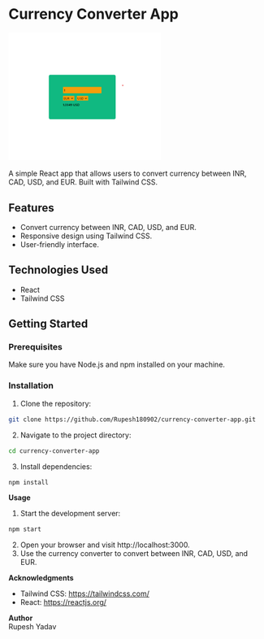 # Currency Converter App

<img src='currency-convertor.png' alt='' width='300px'/>

A simple React app that allows users to convert currency between INR, CAD, USD, and EUR. Built with Tailwind CSS.

## Features

- Convert currency between INR, CAD, USD, and EUR.
- Responsive design using Tailwind CSS.
- User-friendly interface.

## Technologies Used

- React
- Tailwind CSS

## Getting Started

### Prerequisites

Make sure you have Node.js and npm installed on your machine.

### Installation

1. Clone the repository:

```bash
git clone https://github.com/Rupesh180902/currency-converter-app.git
```

2. Navigate to the project directory:

```bash
cd currency-converter-app
```

3. Install dependencies:

```bash
npm install
```

**Usage**

1. Start the development server:

```bash
npm start
```

2. Open your browser and visit http://localhost:3000.
3. Use the currency converter to convert between INR, CAD, USD, and EUR.

**Acknowledgments**

- Tailwind CSS: https://tailwindcss.com/
- React: https://reactjs.org/

**Author**
<br>
Rupesh Yadav

